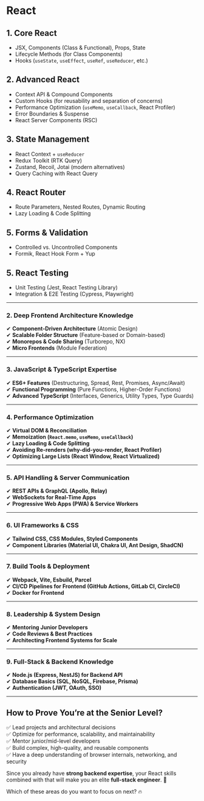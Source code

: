# **React**


## 1. **Core React**

- JSX, Components (Class & Functional), Props, State
- Lifecycle Methods (for Class Components)
- Hooks (`useState`, `useEffect`, `useRef`, `useReducer`, etc.)

## 2. **Advanced React**

- Context API & Compound Components
- Custom Hooks (for reusability and separation of concerns)
- Performance Optimization (`useMemo`, `useCallback`, React Profiler)
- Error Boundaries & Suspense
- React Server Components (RSC)

## 3. **State Management**

- React Context + `useReducer`
- Redux Toolkit (RTK Query)
- Zustand, Recoil, Jotai (modern alternatives)
- Query Caching with React Query

## 4. **React Router**

- Route Parameters, Nested Routes, Dynamic Routing
- Lazy Loading & Code Splitting

## 5. **Forms & Validation**

- Controlled vs. Uncontrolled Components
- Formik, React Hook Form + Yup

## 5. **React Testing**

- Unit Testing (Jest, React Testing Library)
- Integration & E2E Testing (Cypress, Playwright)

---

### **2. Deep Frontend Architecture Knowledge**

✔ **Component-Driven Architecture** (Atomic Design)  
✔ **Scalable Folder Structure** (Feature-based or Domain-based)  
✔ **Monorepos & Code Sharing** (Turborepo, NX)  
✔ **Micro Frontends** (Module Federation)

---

### **3. JavaScript & TypeScript Expertise**

✔ **ES6+ Features** (Destructuring, Spread, Rest, Promises, Async/Await)  
✔ **Functional Programming** (Pure Functions, Higher-Order Functions)  
✔ **Advanced TypeScript** (Interfaces, Generics, Utility Types, Type Guards)

---

### **4. Performance Optimization**

✔ **Virtual DOM & Reconciliation**  
✔ **Memoization (`React.memo`, `useMemo`, `useCallback`)**  
✔ **Lazy Loading & Code Splitting**  
✔ **Avoiding Re-renders (why-did-you-render, React Profiler)**  
✔ **Optimizing Large Lists (React Window, React Virtualized)**

---

### **5. API Handling & Server Communication**

✔ **REST APIs & GraphQL (Apollo, Relay)**  
✔ **WebSockets for Real-Time Apps**  
✔ **Progressive Web Apps (PWA) & Service Workers**

---

### **6. UI Frameworks & CSS**

✔ **Tailwind CSS, CSS Modules, Styled Components**  
✔ **Component Libraries (Material UI, Chakra UI, Ant Design, ShadCN)**

---

### **7. Build Tools & Deployment**

✔ **Webpack, Vite, Esbuild, Parcel**  
✔ **CI/CD Pipelines for Frontend (GitHub Actions, GitLab CI, CircleCI)**  
✔ **Docker for Frontend**

---

### **8. Leadership & System Design**

✔ **Mentoring Junior Developers**  
✔ **Code Reviews & Best Practices**  
✔ **Architecting Frontend Systems for Scale**

---

### **9. Full-Stack & Backend Knowledge**

✔ **Node.js (Express, NestJS) for Backend API**  
✔ **Database Basics (SQL, NoSQL, Firebase, Prisma)**  
✔ **Authentication (JWT, OAuth, SSO)**

---

## **How to Prove You’re at the Senior Level?**

✅ Lead projects and architectural decisions  
✅ Optimize for performance, scalability, and maintainability  
✅ Mentor junior/mid-level developers  
✅ Build complex, high-quality, and reusable components  
✅ Have a deep understanding of browser internals, networking, and security

Since you already have **strong backend expertise**, your React skills combined with that will make you an elite **full-stack engineer**. 🚀

Which of these areas do you want to focus on next? 🔥
